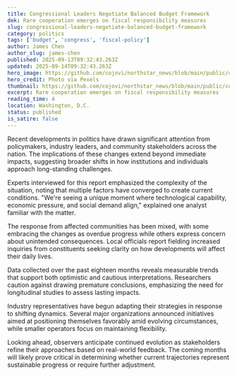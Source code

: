 ```yaml
---
title: Congressional Leaders Negotiate Balanced Budget Framework
dek: Rare cooperation emerges on fiscal responsibility measures
slug: congressional-leaders-negotiate-balanced-budget-framework
category: politics
tags: ['budget', 'congress', 'fiscal-policy']
author: James Chen
author_slug: james-chen
published: 2025-09-13T09:32:43.263Z
updated: 2025-09-14T09:32:43.263Z
hero_image: https://github.com/cojovi/northstar_news/blob/main/public/congressional-leaders-negotiate.png?raw=true
hero_credit: Photo via Pexels
thumbnail: https://github.com/cojovi/northstar_news/blob/main/public/congressional-leaders-negotiate.png?raw=true
excerpt: Rare cooperation emerges on fiscal responsibility measures
reading_time: 4
location: Washington, D.C.
status: published
is_satire: false
---
```


Recent developments in politics have drawn significant attention from policymakers, industry leaders, and community stakeholders across the nation. The implications of these changes extend beyond immediate impacts, suggesting broader shifts in how institutions and individuals approach long-standing challenges.

Experts interviewed for this report emphasized the complexity of the situation, noting that multiple factors have converged to create current conditions. "We're seeing a unique moment where technological capability, economic pressure, and social demand align," explained one analyst familiar with the matter.

The response from affected communities has been mixed, with some embracing the changes as overdue progress while others express concern about unintended consequences. Local officials report fielding increased inquiries from constituents seeking clarity on how developments will affect their daily lives.

Data collected over the past eighteen months reveals measurable trends that support both optimistic and cautious interpretations. Researchers caution against drawing premature conclusions, emphasizing the need for longitudinal studies to assess lasting impacts.

Industry representatives have begun adapting their strategies in response to shifting dynamics. Several major organizations announced initiatives aimed at positioning themselves favorably amid evolving circumstances, while smaller operators focus on maintaining flexibility.

Looking ahead, observers anticipate continued evolution as stakeholders refine their approaches based on real-world feedback. The coming months will likely prove critical in determining whether current trajectories represent sustainable progress or require further adjustment.